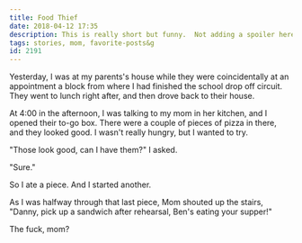 ```yaml
---
title: Food Thief
date: 2018-04-12 17:35
description: This is really short but funny.  Not adding a spoiler here -- just go read the whole post.
tags: stories, mom, favorite-posts&g
id: 2191
---
```

Yesterday, I was at my parents's house while they were coincidentally at an appointment a block from where I had finished the school drop off circuit. They went to lunch right after, and then drove back to their house.

At 4:00 in the afternoon, I was talking to my mom in her kitchen, and I opened their to-go box. There were a couple of pieces of pizza in there, and they looked good. I wasn't really hungry, but I wanted to try.

"Those look good, can I have them?" I asked.

"Sure."

So I ate a piece. And I started another.

As I was halfway through that last piece, Mom shouted up the stairs, "Danny, pick up a sandwich after rehearsal, Ben's eating your supper!"

The fuck, mom?